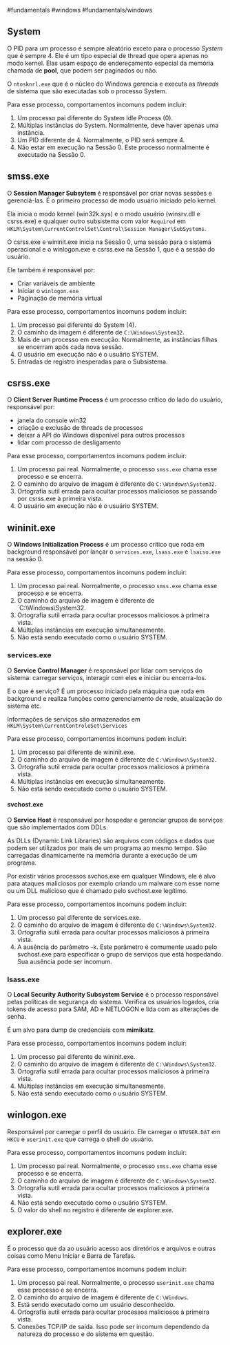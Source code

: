#fundamentals #windows #fundamentals/windows 

## System

O PID para um processo é sempre aleatório exceto para o processo *System* que é sempre 4. Ele é um tipo especial de thread que opera apenas no modo kernel. Elas usam espaço de endereçamento especial da memória chamada de **pool**, que podem ser paginados ou não.

O `ntosknrl.exe` que é o núcleo do Windows gerencia e executa as *threads* de sistema que são executadas sob o processo System.

Para esse processo, comportamentos incomuns podem incluir:

1. Um processo pai diferente do System Idle Process (0).
2. Múltiplas instâncias do System. Normalmente, deve haver apenas uma instância.
3. Um PID diferente de 4. Normalmente, o PID será sempre 4.
4. Não estar em execução na Sessão 0. Este processo normalmente é executado na Sessão 0.
## smss.exe

O **Session Manager Subsytem** é responsável por criar novas sessões e gerenciá-las. É o primeiro processo de modo usuário iniciado pelo kernel.

Ela inicia o modo kernel (win32k.sys) e o modo usuário (winsrv.dll e csrss.exe) e qualquer outro subsistema com valor `Required` em `HKLM\System\CurrentControlSet\Control\Session Manager\SubSystems`.

O csrss.exe e wininit.exe inicia na Sessão 0, uma sessão para o sistema operacional e o winlogon.exe e csrss.exe  na Sessão 1, que é a sessão do usuário.

Ele também é responsável por:
- Criar variáveis de ambiente
- Iniciar o `winlogon.exe`
- Paginação de memória virtual

Para esse processo, comportamentos incomuns podem incluir:

1. Um processo pai diferente do System (4).
2. O caminho da imagem é diferente de `C:\Windows\System32`.
3. Mais de um processo em execução. Normalmente, as instâncias filhas se encerram após cada nova sessão.
4. O usuário em execução não é o usuário SYSTEM.
5. Entradas de registro inesperadas para o Subsistema.
## csrss.exe

O **Client Server Runtime Process** é um processo crítico do lado do usuário, responsável por:
- janela do console win32
- criação e exclusão de threads de processos
- deixar a API do Windows disponível para outros processos
- lidar com processo de desligamento
  
Para esse processo, comportamentos incomuns podem incluir:

1. Um processo pai real. Normalmente, o processo `smss.exe` chama esse processo e se encerra.
2. O caminho do arquivo de imagem é diferente de `C:\Windows\System32`.
3. Ortografia sutil errada para ocultar processos maliciosos se passando por csrss.exe à primeira vista.
4. O usuário em execução não é o usuário SYSTEM.

## wininit.exe

O **Windows Initialization Process** é um processo crítico que roda em background responsável por lançar o `services.exe`, `lsass.exe` e `lsaiso.exe` na sessão 0.

Para esse processo, comportamentos incomuns podem incluir:

1. Um processo pai real. Normalmente, o processo `smss.exe` chama esse processo e se encerra.
2. O caminho do arquivo de imagem é diferente de `C:\Windows\System32.
3. Ortografia sutil errada para ocultar processos maliciosos à primeira vista.
4. Múltiplas instâncias em execução simultaneamente.
5. Não está sendo executado como o usuário SYSTEM.

### services.exe

O **Service Control Manager** é responsável por lidar com serviços do sistema: carregar serviços, interagir com eles e iniciar ou encerra-los.

E o que é serviço? É um processo iniciado pela máquina que roda em background e realiza funções como gerenciamento de rede, atualização do sistema etc.

Informações de serviços são armazenados em `HKLM\System\CurrentControleSet\Services`

Para esse processo, comportamentos incomuns podem incluir:

1. Um processo pai diferente de wininit.exe.
2. O caminho do arquivo de imagem é diferente de `C:\Windows\System32`.
3. Ortografia sutil errada para ocultar processos maliciosos à primeira vista.
4. Múltiplas instâncias em execução simultaneamente.
5. Não está sendo executado como o usuário SYSTEM.

#### svchost.exe

O **Service Host** é responsável por hospedar e gerenciar grupos de serviços que são implementados com DDLs.

As DLLs (Dynamic Link Libraries) são arquivos com códigos e dados que podem ser utilizados por mais de um programa ao mesmo tempo. São carregadas dinamicamente na memória durante a execução de um programa.

Por existir vários processos svchos.exe em qualquer Windows, ele é alvo para ataques maliciosos por exemplo criando um malware com esse nome ou um DLL malicioso que é chamado pelo svchost.exe legítimo.

Para esse processo, comportamentos incomuns podem incluir:

1. Um processo pai diferente de services.exe.
2. O caminho do arquivo de imagem é diferente de `C:\Windows\System32`.
3. Ortografia sutil errada para ocultar processos maliciosos à primeira vista.
4. A ausência do parâmetro -k. Este parâmetro é comumente usado pelo svchost.exe para especificar o grupo de serviços que está hospedando. Sua ausência pode ser incomum.

### lsass.exe

O **Local Security Authority Subsystem Service** é o processo responsável pelas políticas de segurança do sistema. Verifica os usuários logados, cria tokens de acesso para SAM, AD e NETLOGON e lida com as alterações de senha.

É um alvo para dump de credenciais com **mimikatz**.

Para esse processo, comportamentos incomuns podem incluir:

1. Um processo pai diferente de wininit.exe.
2. O caminho do arquivo de imagem é diferente de `C:\Windows\System32`.
3. Ortografia sutil errada para ocultar processos maliciosos à primeira vista.
4. Múltiplas instâncias em execução simultaneamente.
5. Não está sendo executado como o usuário SYSTEM.

## winlogon.exe

Responsável por carregar o perfil do usuário. Ele carregar o `NTUSER.DAT` em `HKCU` e `userinit.exe` que carrega o shell do usuário.

  
Para esse processo, comportamentos incomuns podem incluir:

1. Um processo pai real. Normalmente, o processo `smss.exe` chama esse processo e se encerra.
2. O caminho do arquivo de imagem é diferente de `C:\Windows\System32`.
3. Ortografia sutil errada para ocultar processos maliciosos à primeira vista.
4. Não está sendo executado como o usuário SYSTEM.
5. O valor do shell no registro é diferente de explorer.exe.

## explorer.exe

É o processo que da ao usuário acesso aos diretórios e arquivos e outras coisas como Menu Iniciar e Barra de Tarefas.

  
Para esse processo, comportamentos incomuns podem incluir:

1. Um processo pai real. Normalmente, o processo `userinit.exe` chama esse processo e se encerra.
2. O caminho do arquivo de imagem é diferente de `C:\Windows`.
3. Está sendo executado como um usuário desconhecido.
4. Ortografia sutil errada para ocultar processos maliciosos à primeira vista.
5. Conexões TCP/IP de saída. Isso pode ser incomum dependendo da natureza do processo e do sistema em questão.

